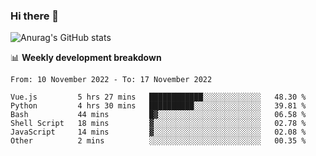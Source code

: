 ### Hi there 👋
![Anurag's GitHub stats](https://github-readme-stats.vercel.app/api?username=jami1024&show_icons=true&theme=radical)

📊 **Weekly development breakdown**
<!--START_SECTION:waka-->

```text
From: 10 November 2022 - To: 17 November 2022

Vue.js         5 hrs 27 mins   ████████████░░░░░░░░░░░░░   48.30 %
Python         4 hrs 30 mins   ██████████░░░░░░░░░░░░░░░   39.81 %
Bash           44 mins         █▓░░░░░░░░░░░░░░░░░░░░░░░   06.58 %
Shell Script   18 mins         ▓░░░░░░░░░░░░░░░░░░░░░░░░   02.78 %
JavaScript     14 mins         ▓░░░░░░░░░░░░░░░░░░░░░░░░   02.08 %
Other          2 mins          ░░░░░░░░░░░░░░░░░░░░░░░░░   00.35 %
```

<!--END_SECTION:waka-->
<!--
**jami1024/jami1024** is a ✨ _special_ ✨ repository because its `README.md` (this file) appears on your GitHub profile.

Here are some ideas to get you started:

- 🔭 I’m currently working on ...
- 🌱 I’m currently learning ...
- 👯 I’m looking to collaborate on ...
- 🤔 I’m looking for help with ...
- 💬 Ask me about ...
- 📫 How to reach me: ...
- 😄 Pronouns: ...
- ⚡ Fun fact: ...
-->
